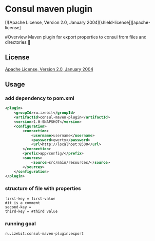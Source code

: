 # Consul maven plugin
[![Apache License, Version 2.0, January 2004][shield-license]][apache-license]


#Overview
Maven plugin for export properties to consul from files and directories 🎲


## License
[Apache License, Version 2.0, January 2004](http://www.apache.org/licenses/)

## Usage

### add dependency to pom.xml

```xml
<plugin>
    <groupId>ru.izebit</groupId>
    <artifactId>consul-maven-plugin</artifactId>
    <version>1.0-SNAPSHOT</version>
    <configuration>
        <connection>
            <username>username</username>
            <password>qwerty</password>
            <url>http://localhost:8500</url>
        </connection>
        <prefix>app/config/</prefix>
        <sources>
            <source>src/main/resources/</source>
        </sources>
    </configuration>
</plugin>
```
### structure of file with properties

```properties
first-key = first-value
#it is a comment
second-key =
third-key = #third value
```

### running goal
```
ru.izebit:consul-maven-plugin:export 
```
